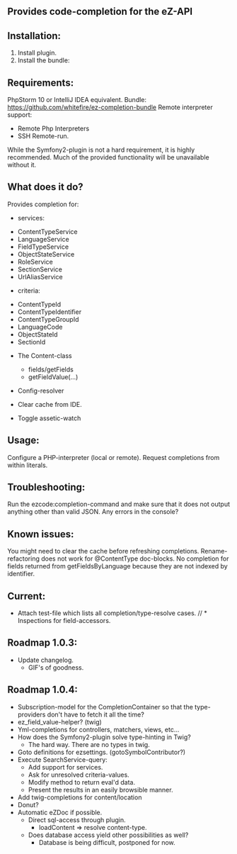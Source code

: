 Provides code-completion for the eZ-API
---------------------------------------

Installation:
-------------
1. Install plugin.
2. Install the bundle:

Requirements:
-------------
PhpStorm 10 or IntelliJ IDEA equivalent.
Bundle: https://github.com/whitefire/ez-completion-bundle
Remote interpreter support:
 - Remote Php Interpreters
 - SSH Remote-run.

While the Symfony2-plugin is not a hard requirement, it is highly recommended.
Much of the provided functionality will be unavailable without it.

What does it do?
----------------
Provides completion for:

* services:
 - ContentTypeService
 - LanguageService
 - FieldTypeService
 - ObjectStateService
 - RoleService
 - SectionService
 - UrlAliasService

* criteria:
 - ContentTypeId
 - ContentTypeIdentifier
 - ContentTypeGroupId
 - LanguageCode
 - ObjectStateId
 - SectionId

* The Content-class
    - fields/getFields
    - getFieldValue(...)

* Config-resolver

* Clear cache from IDE.
* Toggle assetic-watch

Usage:
------
Configure a PHP-interpreter (local or remote).
Request completions from within literals.

Troubleshooting:
----------------
Run the ezcode:completion-command and make sure that it does not output anything other than valid JSON.
Any errors in the console?

Known issues:
-------------
You might need to clear the cache before refreshing completions.
Rename-refactoring does not work for @ContentType doc-blocks.
No completion for fields returned from getFieldsByLanguage because they are not indexed by identifier.

Current:
--------
 * Attach test-file which lists all completion/type-resolve cases.
 // * Inspections for field-accessors.


Roadmap 1.0.3:
--------------
* Update changelog.
    - GIF's of goodness.

Roadmap 1.0.4:
--------------
* Subscription-model for the CompletionContainer so that the type-providers don't have to fetch it all the time?
* ez_field_value-helper? (twig)
* Yml-completions for controllers, matchers, views, etc...
* How does the Symfony2-plugin solve type-hinting in Twig?
    - The hard way. There are no types in twig.
* Goto definitions for ezsettings. (gotoSymbolContributor?)
* Execute SearchService-query:
    - Add support for services.
    - Ask for unresolved criteria-values.
    - Modify method to return eval'd data.
    - Present the results in an easily browsible manner.
* Add twig-completions for content/location
* Donut?
* Automatic eZDoc if possible.
    - Direct sql-access through plugin.
        - loadContent => resolve content-type.
    - Does database access yield other possibilities as well?
        - Database is being difficult, postponed for now.
